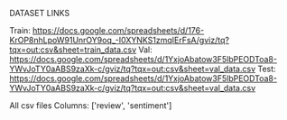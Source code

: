 DATASET LINKS

Train: https://docs.google.com/spreadsheets/d/176-KrOP8nhLpoW91UnrOY9oq_-I0XYNKS1zmqIErFsA/gviz/tq?tqx=out:csv&sheet=train_data.csv
Val: https://docs.google.com/spreadsheets/d/1YxjoAbatow3F5lbPEODToa8-YWvJoTY0aABS9zaXk-c/gviz/tq?tqx=out:csv&sheet=val_data.csv
Test: https://docs.google.com/spreadsheets/d/1YxjoAbatow3F5lbPEODToa8-YWvJoTY0aABS9zaXk-c/gviz/tq?tqx=out:csv&sheet=val_data.csv


All csv files
Columns:  ['review', 'sentiment']
